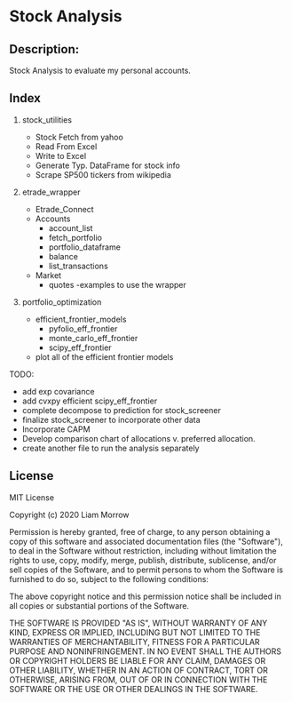# Stock Analysis

## Description:
Stock Analysis to evaluate my personal accounts.

## Index
1. stock_utilities
    - Stock Fetch from yahoo
    - Read From Excel
    - Write to Excel
    - Generate Typ. DataFrame for stock info
    - Scrape SP500 tickers from wikipedia

2. etrade_wrapper
    - Etrade_Connect
    - Accounts
      - account_list
      - fetch_portfolio
      - portfolio_dataframe
      - balance
      - list_transactions
    - Market
      - quotes
    -examples to use the wrapper

3. portfolio_optimization
    - efficient_frontier_models
      - pyfolio_eff_frontier
      - monte_carlo_eff_frontier
      - scipy_eff_frontier
    - plot all of the efficient frontier models




TODO:
- add exp covariance
- add cvxpy efficient scipy_eff_frontier
- complete decompose to prediction for stock_screener
- finalize stock_screener to incorporate other data
- Incorporate CAPM
- Develop comparison chart of allocations v. preferred allocation.
- create another file to run the analysis separately


## License
MIT License

Copyright (c) 2020 Liam Morrow

Permission is hereby granted, free of charge, to any person obtaining a copy of this software and associated documentation files (the "Software"), to deal in the Software without restriction, including without limitation the rights to use, copy, modify, merge, publish, distribute, sublicense, and/or sell copies of the Software, and to permit persons to whom the Software is furnished to do so, subject to the following conditions:

The above copyright notice and this permission notice shall be included in all copies or substantial portions of the Software.

THE SOFTWARE IS PROVIDED "AS IS", WITHOUT WARRANTY OF ANY KIND, EXPRESS OR IMPLIED, INCLUDING BUT NOT LIMITED TO THE WARRANTIES OF MERCHANTABILITY, FITNESS FOR A PARTICULAR PURPOSE AND NONINFRINGEMENT. IN NO EVENT SHALL THE AUTHORS OR COPYRIGHT HOLDERS BE LIABLE FOR ANY CLAIM, DAMAGES OR OTHER LIABILITY, WHETHER IN AN ACTION OF CONTRACT, TORT OR OTHERWISE, ARISING FROM, OUT OF OR IN CONNECTION WITH THE SOFTWARE OR THE USE OR OTHER DEALINGS IN THE SOFTWARE.

